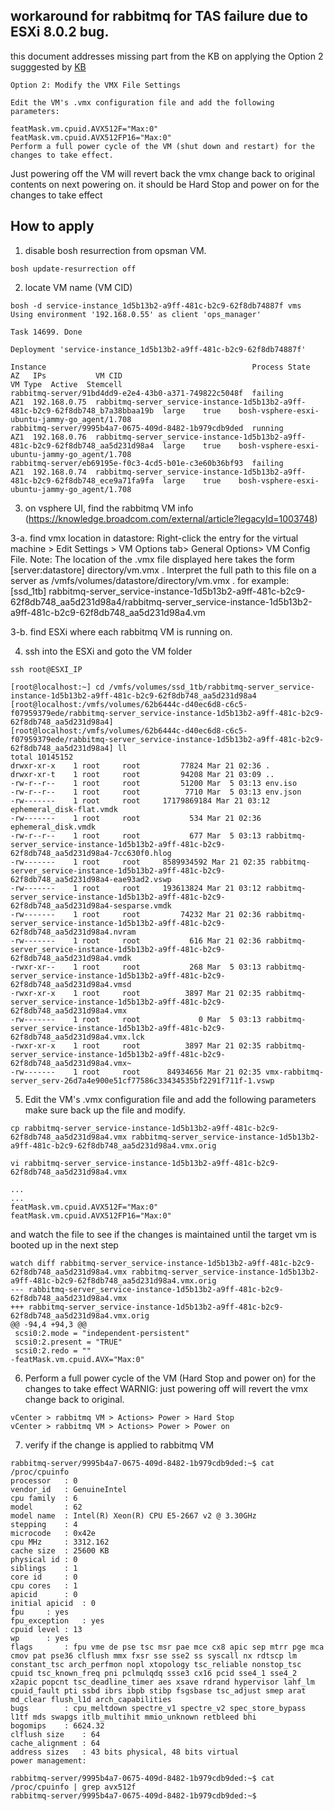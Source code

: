 ## workaround for rabbitmq for TAS failure due to ESXi 8.0.2 bug.
this document addresses missing part from the KB on applying the Option 2 sugggested by [KB](https://knowledge.broadcom.com/external/article/390336/workaround-for-all-rabbitmq-running-on-v.html) 
```
Option 2: Modify the VMX File Settings

Edit the VM's .vmx configuration file and add the following parameters:

featMask.vm.cpuid.AVX512F="Max:0"
featMask.vm.cpuid.AVX512FP16="Max:0"
Perform a full power cycle of the VM (shut down and restart) for the changes to take effect.
```
Just powering off the VM will revert back the vmx change back to original contents on next powering on. it should be Hard Stop and power on for the changes to take effect

## How to apply

1. disable bosh resurrection from opsman VM.

```
bosh update-resurrection off
```
2. locate VM name (VM CID)
```
bosh -d service-instance_1d5b13b2-a9ff-481c-b2c9-62f8db74887f vms
Using environment '192.168.0.55' as client 'ops_manager'

Task 14699. Done

Deployment 'service-instance_1d5b13b2-a9ff-481c-b2c9-62f8db74887f'

Instance                                              Process State  AZ   IPs           VM CID                                                                           VM Type  Active  Stemcell
rabbitmq-server/91bd4dd9-e2e4-43b0-a371-749822c5048f  failing        AZ1  192.168.0.75  rabbitmq-server_service-instance-1d5b13b2-a9ff-481c-b2c9-62f8db748_b7a38bbaa19b  large    true    bosh-vsphere-esxi-ubuntu-jammy-go_agent/1.708
rabbitmq-server/9995b4a7-0675-409d-8482-1b979cdb9ded  running        AZ1  192.168.0.76  rabbitmq-server_service-instance-1d5b13b2-a9ff-481c-b2c9-62f8db748_aa5d231d98a4  large    true    bosh-vsphere-esxi-ubuntu-jammy-go_agent/1.708
rabbitmq-server/eb69195e-f0c3-4cd5-b01e-c3e60b36bf93  failing        AZ1  192.168.0.74  rabbitmq-server_service-instance-1d5b13b2-a9ff-481c-b2c9-62f8db748_ece9a71fa9fa  large    true    bosh-vsphere-esxi-ubuntu-jammy-go_agent/1.708
```

3. on vsphere UI, find the rabbitmq VM info (https://knowledge.broadcom.com/external/article?legacyId=1003748)

3-a. find vmx location in datastore: Right-click the entry for the virtual machine > Edit Settings > VM Options tab> General Options> VM Config File.
Note: The location of the .vmx file displayed here takes the form [server:datastore] directory/vm.vmx . Interpret the full path to this file on a server as /vmfs/volumes/datastore/directory/vm.vmx .
for example: 
[ssd_1tb] rabbitmq-server_service-instance-1d5b13b2-a9ff-481c-b2c9-62f8db748_aa5d231d98a4/rabbitmq-server_service-instance-1d5b13b2-a9ff-481c-b2c9-62f8db748_aa5d231d98a4.vm

3-b. find ESXi where each rabbitmq VM is running on.


4. ssh into the ESXi and goto the VM folder
```
ssh root@ESXI_IP

[root@localhost:~] cd /vmfs/volumes/ssd_1tb/rabbitmq-server_service-instance-1d5b13b2-a9ff-481c-b2c9-62f8db748_aa5d231d98a4
[root@localhost:/vmfs/volumes/62b6444c-d40ec6d8-c6c5-f07959379ede/rabbitmq-server_service-instance-1d5b13b2-a9ff-481c-b2c9-62f8db748_aa5d231d98a4]
[root@localhost:/vmfs/volumes/62b6444c-d40ec6d8-c6c5-f07959379ede/rabbitmq-server_service-instance-1d5b13b2-a9ff-481c-b2c9-62f8db748_aa5d231d98a4] ll
total 10145152
drwxr-xr-x    1 root     root         77824 Mar 21 02:36 .
drwxr-xr-t    1 root     root         94208 Mar 21 03:09 ..
-rw-r--r--    1 root     root         51200 Mar  5 03:13 env.iso
-rw-r--r--    1 root     root          7710 Mar  5 03:13 env.json
-rw-------    1 root     root     17179869184 Mar 21 03:12 ephemeral_disk-flat.vmdk
-rw-------    1 root     root           534 Mar 21 02:36 ephemeral_disk.vmdk
-rw-r--r--    1 root     root           677 Mar  5 03:13 rabbitmq-server_service-instance-1d5b13b2-a9ff-481c-b2c9-62f8db748_aa5d231d98a4-7cc630f0.hlog
-rw-------    1 root     root     8589934592 Mar 21 02:35 rabbitmq-server_service-instance-1d5b13b2-a9ff-481c-b2c9-62f8db748_aa5d231d98a4-eae93ad2.vswp
-rw-------    1 root     root     193613824 Mar 21 03:12 rabbitmq-server_service-instance-1d5b13b2-a9ff-481c-b2c9-62f8db748_aa5d231d98a4-sesparse.vmdk
-rw-------    1 root     root         74232 Mar 21 02:36 rabbitmq-server_service-instance-1d5b13b2-a9ff-481c-b2c9-62f8db748_aa5d231d98a4.nvram
-rw-------    1 root     root           616 Mar 21 02:36 rabbitmq-server_service-instance-1d5b13b2-a9ff-481c-b2c9-62f8db748_aa5d231d98a4.vmdk
-rwxr-xr--    1 root     root           268 Mar  5 03:13 rabbitmq-server_service-instance-1d5b13b2-a9ff-481c-b2c9-62f8db748_aa5d231d98a4.vmsd
-rwxr-xr-x    1 root     root          3897 Mar 21 02:35 rabbitmq-server_service-instance-1d5b13b2-a9ff-481c-b2c9-62f8db748_aa5d231d98a4.vmx
-rw-------    1 root     root             0 Mar  5 03:13 rabbitmq-server_service-instance-1d5b13b2-a9ff-481c-b2c9-62f8db748_aa5d231d98a4.vmx.lck
-rwxr-xr-x    1 root     root          3897 Mar 21 02:35 rabbitmq-server_service-instance-1d5b13b2-a9ff-481c-b2c9-62f8db748_aa5d231d98a4.vmx~
-rw-------    1 root     root      84934656 Mar 21 02:35 vmx-rabbitmq-server_serv-26d7a4e900e51cf77586c33434535bf2291f711f-1.vswp
```

5. Edit the VM's .vmx configuration file and add the following parameters
make sure back up the file and modify.
```
cp rabbitmq-server_service-instance-1d5b13b2-a9ff-481c-b2c9-62f8db748_aa5d231d98a4.vmx rabbitmq-server_service-instance-1d5b13b2-a9ff-481c-b2c9-62f8db748_aa5d231d98a4.vmx.orig

vi rabbitmq-server_service-instance-1d5b13b2-a9ff-481c-b2c9-62f8db748_aa5d231d98a4.vmx

...
...
featMask.vm.cpuid.AVX512F="Max:0"
featMask.vm.cpuid.AVX512FP16="Max:0"
```

and watch the file to see if the changes is maintained until the target vm is booted up in the next step
```
watch diff rabbitmq-server_service-instance-1d5b13b2-a9ff-481c-b2c9-62f8db748_aa5d231d98a4.vmx rabbitmq-server_service-instance-1d5b13b2-a9ff-481c-b2c9-62f8db748_aa5d231d98a4.vmx.orig
--- rabbitmq-server_service-instance-1d5b13b2-a9ff-481c-b2c9-62f8db748_aa5d231d98a4.vmx
+++ rabbitmq-server_service-instance-1d5b13b2-a9ff-481c-b2c9-62f8db748_aa5d231d98a4.vmx.orig
@@ -94,4 +94,3 @@
 scsi0:2.mode = "independent-persistent"
 scsi0:2.present = "TRUE"
 scsi0:2.redo = ""
-featMask.vm.cpuid.AVX="Max:0"
```

6. Perform a full power cycle of the VM (Hard Stop and power on) for the changes to take effect
   WARNIG: just powering  off will revert the vmx change back to original. 
```
vCenter > rabbitmq VM > Actions> Power > Hard Stop
vCenter > rabbitmq VM > Actions> Power > Power on
```

7. verify if the change is applied to rabbitmq VM

```
rabbitmq-server/9995b4a7-0675-409d-8482-1b979cdb9ded:~$ cat /proc/cpuinfo
processor	: 0
vendor_id	: GenuineIntel
cpu family	: 6
model		: 62
model name	: Intel(R) Xeon(R) CPU E5-2667 v2 @ 3.30GHz
stepping	: 4
microcode	: 0x42e
cpu MHz		: 3312.162
cache size	: 25600 KB
physical id	: 0
siblings	: 1
core id		: 0
cpu cores	: 1
apicid		: 0
initial apicid	: 0
fpu		: yes
fpu_exception	: yes
cpuid level	: 13
wp		: yes
flags		: fpu vme de pse tsc msr pae mce cx8 apic sep mtrr pge mca cmov pat pse36 clflush mmx fxsr sse sse2 ss syscall nx rdtscp lm constant_tsc arch_perfmon nopl xtopology tsc_reliable nonstop_tsc cpuid tsc_known_freq pni pclmulqdq ssse3 cx16 pcid sse4_1 sse4_2 x2apic popcnt tsc_deadline_timer aes xsave rdrand hypervisor lahf_lm cpuid_fault pti ssbd ibrs ibpb stibp fsgsbase tsc_adjust smep arat md_clear flush_l1d arch_capabilities
bugs		: cpu_meltdown spectre_v1 spectre_v2 spec_store_bypass l1tf mds swapgs itlb_multihit mmio_unknown retbleed bhi
bogomips	: 6624.32
clflush size	: 64
cache_alignment	: 64
address sizes	: 43 bits physical, 48 bits virtual
power management:

rabbitmq-server/9995b4a7-0675-409d-8482-1b979cdb9ded:~$ cat /proc/cpuinfo | grep avx512f
rabbitmq-server/9995b4a7-0675-409d-8482-1b979cdb9ded:~$
```
